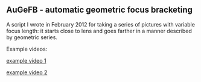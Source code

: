 ## AuGeFB - automatic geometric focus bracketing

A script I wrote in February 2012 for taking a series of pictures with variable focus length: it starts close to lens and goes farther in a manner described by geometric series.

Example videos:

[example video 1](https://youtu.be/aSb605vpHbg)

[example video 2](https://youtu.be/3AIfEe1EeSM)
